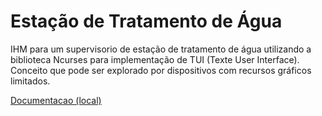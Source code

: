 # Estação de Tratamento de Água

IHM para um supervisorio de estação de tratamento de água utilizando a biblioteca Ncurses para implementação de TUI (Texte User Interface). Conceito que pode ser explorado por dispositivos com recursos gráficos limitados.

[Documentacao (local)](html/index.html)

